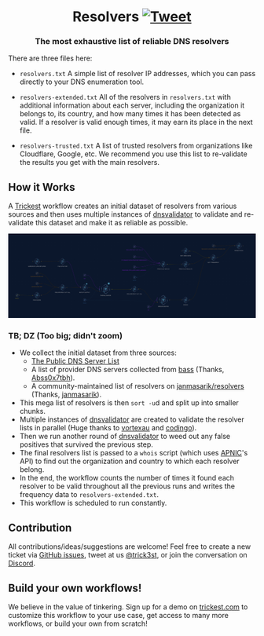 <h1 align="center">Resolvers <a href="https://twitter.com/intent/tweet?text=Trickest%20Resolvers%20-%20The%20most%20exhaustive%20list%20of%20reliable%20DNS%20resolvers%0A%0Ahttps%3A%2F%2Fgithub.com%2Ftrickest%2Fresolvers&hashtags=bugbounty,bugbountytips,infosec"><img src="https://img.shields.io/badge/Tweet--lightgrey?logo=twitter&style=social" alt="Tweet" height="20"/></a></h1>
<h3 align="center">The most exhaustive list of reliable DNS resolvers</h3>

There are three files here:
- `resolvers.txt`
A simple list of resolver IP addresses, which you can pass directly to your DNS enumeration tool.

- `resolvers-extended.txt`
All of the resolvers in `resolvers.txt` with additional information about each server, including the organization it belongs to, its country, and how many times it has been detected as valid. If a resolver is valid enough times, it may earn its place in the next file.

- `resolvers-trusted.txt`
A list of trusted resolvers from organizations like Cloudflare, Google, etc. We recommend you use this list to re-validate the results you get with the main resolvers.

## How it Works
A [Trickest](https://trickest.com) workflow creates an initial dataset of resolvers from various sources and then uses multiple instances of [dnsvalidator](https://github.com/vortexau/dnsvalidator) to validate and re-validate this dataset and make it as reliable as possible.

![Trickest Workflow](resolvers.png "Trickest Workflow - Resolvers")
### TB; DZ (Too big; didn't zoom)
- We collect the initial dataset from three sources:
  - [The Public DNS Server List](https://public-dns.info/nameservers.txt)
  - A list of provider DNS servers collected from [bass](https://github.com/Abss0x7tbh/bass/tree/master/resolvers) (Thanks, [Abss0x7tbh](https://github.com/Abss0x7tbh)).
  - A community-maintained list of resolvers on [janmasarik/resolvers](https://github.com/janmasarik/resolvers) (Thanks, [janmasarik](https://github.com/janmasarik)).
- This mega list of resolvers is then `sort -u`d and split up into smaller chunks.
- Multiple instances of [dnsvalidator](https://github.com/vortexau/dnsvalidator) are created to validate the resolver lists in parallel (Huge thanks to [vortexau](https://github.com/vortexau) and [codingo](https://github.com/codingo)).
- Then we run another round of [dnsvalidator](https://github.com/vortexau/dnsvalidator) to weed out any false positives that survived the previous step.
- The final resolvers list is passed to a `whois` script (which uses [APNIC](https://www.apnic.net/)'s API) to find out the organization and country to which each resolver belong.
- In the end, the workflow counts the number of times it found each resolver to be valid throughout all the previous runs and writes the frequency data to `resolvers-extended.txt`.
- This workflow is scheduled to run constantly.

## Contribution
All contributions/ideas/suggestions are welcome! Feel free to create a new ticket via [GitHub issues](https://github.com/trickest/resolvers/issues), tweet at us [@trick3st](https://twitter.com/trick3st), or join the conversation on [Discord](https://discord.gg/7HZmFYTGcQ).

## Build your own workflows!
We believe in the value of tinkering. Sign up for a demo on [trickest.com](https://trickest.com) to customize this workflow to your use case, get access to many more workflows, or build your own from scratch!
